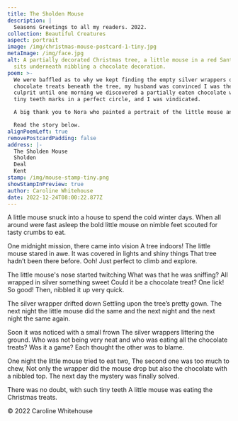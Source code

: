 ```yaml
---
title: The Sholden Mouse
description: |
  Seasons Greetings to all my readers. 2022.
collection: Beautiful Creatures
aspect: portrait
image: /img/christmas-mouse-postcard-1-tiny.jpg
metaImage: /img/face.jpg
alt: A partially decorated Christmas tree, a little mouse in a red Santa hat
  sits underneath nibbling a chocolate decoration.
poem: >-
  We were baffled as to why we kept finding the empty silver wrappers of the
  chocolate treats beneath the tree, my husband was convinced I was the guilty
  culprit until one morning we discovered a partially eaten chocolate with tiny
  tiny teeth marks in a perfect circle, and I was vindicated.

  A big thank you to Nora who painted a portrait of the little mouse and allowed me to include it in the artwork for this postcard. 

  Read the story below.
alignPoemLeft: true
removePostcardPadding: false
address: |-
  The Sholden Mouse
  Sholden
  Deal
  Kent
stamp: /img/mouse-stamp-tiny.png
showStampInPreview: true
author: Caroline Whitehouse
date: 2022-12-24T08:00:22.877Z
---
```

A little mouse snuck into a house 
to spend the cold winter days. 
When all around were fast asleep 
the bold little mouse on nimble feet
scouted for tasty crumbs to eat.

One midnight mission, there came into vision
A tree indoors! The little mouse stared in awe.
It was covered in lights and shiny things
That tree hadn’t been there before. 
Ooh! Just perfect to climb and explore.

The little mouse's nose started twitching
What was that he was sniffing?
All wrapped in silver something sweet
Could it be a chocolate treat? One lick! 
So good! Then, nibbled it up very quick.

The silver wrapper drifted down 
Settling upon the tree’s pretty gown.
The next night the little mouse did the same
and the next night 
and the next night the same again.

Soon it was noticed with a small frown
The silver wrappers littering the ground.
Who was not being very neat and who was 
eating all the chocolate treats? Was it a game? 
Each thought the other was to blame.

One night the little mouse tried to eat two,
The second one was too much to chew,
Not only the wrapper did the mouse drop 
but also the chocolate with a nibbled top.
The next day the mystery was finally solved.

There was no doubt, with such tiny teeth
A little mouse was eating the Christmas treats.

© 2022 Caroline Whitehouse